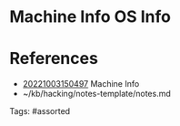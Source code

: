 # Machine Info OS Info

# References
- [20221003150497](/zet/20221003150497/README.md) Machine Info
- ~/kb/hacking/notes-template/notes.md

Tags:
    #assorted
